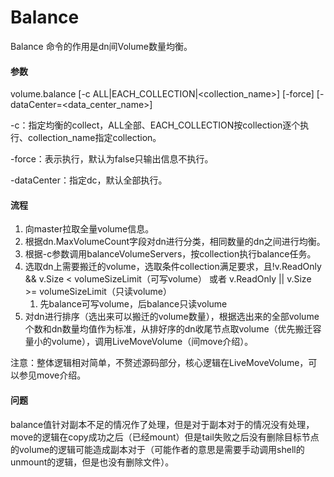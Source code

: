 # Balance

Balance 命令的作用是dn间Volume数量均衡。

#### 参数

volume.balance [-c ALL|EACH_COLLECTION|<collection_name>] [-force] [-dataCenter=<data_center_name>]

-c：指定均衡的collect，ALL全部、EACH_COLLECTION按collection逐个执行、collection_name指定collection。

-force：表示执行，默认为false只输出信息不执行。

-dataCenter：指定dc，默认全部执行。

#### 流程

1. 向master拉取全量volume信息。
2. 根据dn.MaxVolumeCount字段对dn进行分类，相同数量的dn之间进行均衡。
3. 根据-c参数调用balanceVolumeServers，按collection执行balance任务。
4. 选取dn上需要搬迁的volume，选取条件collection满足要求，且!v.ReadOnly && v.Size < volumeSizeLimit（可写volume） 或者 v.ReadOnly || v.Size >= volumeSizeLimit（只读volume）
   1. 先balance可写volume，后balance只读volume
5. 对dn进行排序（选出来可以搬迁的volume数量），根据选出来的全部volume个数和dn数量均值作为标准，从排好序的dn收尾节点取volume（优先搬迁容量小的volume），调用LiveMoveVolume（间move介绍）。

注意：整体逻辑相对简单，不赘述源码部分，核心逻辑在LiveMoveVolume，可以参见move介绍。

#### 问题

balance值针对副本不足的情况作了处理，但是对于副本对于的情况没有处理，move的逻辑在copy成功之后（已经mount）但是tail失败之后没有删除目标节点的volume的逻辑可能造成副本对于（可能作者的意思是需要手动调用shell的unmount的逻辑，但是也没有删除文件）。

